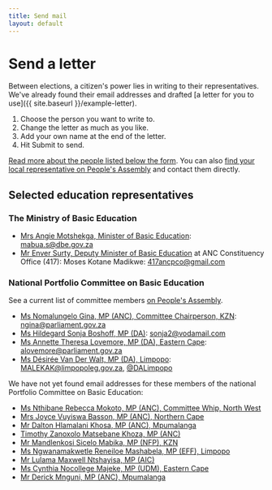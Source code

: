 ```yaml
---
title: Send mail
layout: default
---
```


# Send a letter

Between elections, a citizen's power lies in writing to their representatives. We've already found their email addresses and drafted [a letter for you to use]({{ site.baseurl }}/example-letter). 

1.	Choose the person you want to write to.
2.	Change the letter as much as you like.
3.	Add your own name at the end of the letter.
4.	Hit Submit to send. 

[Read more about the people listed below the form](#selected-education-representatives). You can also [find your local representative on People's Assembly](http://www.pa.org.za/search/location/) and contact them directly.

<script type="text/javascript" src="http://form.myjotform.com/jsform/43053071963553"></script>

## Selected education representatives

### The Ministry of Basic Education

*	[Mrs Angie Motshekga, Minister of Basic Education](http://www.pa.org.za/person/matsie-angelina-motshekga/): <mabua.s@dbe.gov.za>
*	[Mr Enver Surty, Deputy Minister of Basic Education](http://www.pa.org.za/person/mohamed-enver-surty/) at ANC Constituency Office (417): Moses Kotane Madikwe: <417ancpco@gmail.com>

### National Portfolio Committee on Basic Education

See a current list of committee members [on People's Assembly](http://www.pa.org.za/organisation/portfolio-committee-on-basic-education/).

*	[Ms Nomalungelo Gina, MP (ANC), Committee Chairperson, KZN](http://www.pa.org.za/person/nomalungelo-gina/): <ngina@parliament.gov.za>
*	[Ms Hildegard Sonja Boshoff, MP (DA)](http://www.pa.org.za/person/hildegard-sonja-boshoff/): <sonja2@vodamail.com>
*	[Ms Annette Theresa Lovemore, MP (DA), Eastern Cape](http://www.pa.org.za/person/annette-theresa-lovemore/): <alovemore@parliament.gov.za>
*	[Ms Désirée Van Der Walt, MP (DA), Limpopo](http://www.pa.org.za/person/d-van-der-walt/): <MALEKAK@limpopoleg.gov.za>, [@DALimpopo](http://twitter.com/DALimpopo)

We have not yet found email addresses for these members of the national Portfolio Committee on Basic Education:

*	[Ms Nthibane Rebecca Mokoto, MP (ANC), Committee Whip, North West](http://www.pa.org.za/person/nthibane-rebecca-mokoto/)
*	[Mrs Joyce Vuyiswa Basson, MP (ANC), Northern Cape](http://www.pa.org.za/person/joyce-vuyiswa-basson/)
*	[Mr Dalton Hlamalani Khosa, MP (ANC), Mpumalanga](http://www.pa.org.za/person/dalton-hlamalani-khosa/)
*	[Timothy Zanoxolo Matsebane Khoza, MP (ANC)](http://www.pa.org.za/person/timothy-zanoxolo-matsebane-khoza/)
*	[Mr Mandlenkosi Sicelo Mabika, MP (NFP), KZN](http://www.pa.org.za/person/mandlenkosi-sicelo-mabika/)
*	[Ms Ngwanamakwetle Reneiloe Mashabela, MP (EFF), Limpopo](http://www.pa.org.za/person/ngwanamakwetle-reneiloe-mashabela/)
*	[Mr Lulama Maxwell Ntshayisa, MP (AIC)](http://www.pa.org.za/person/lulama-maxwell-ntshayisa/)
*	[Ms Cynthia Nocollege Majeke, MP (UDM), Eastern Cape](http://www.pa.org.za/person/cynthia-nocollege-majeke/)
*	[Mr Derick Mnguni, MP (ANC), Mpumalanga](http://www.pa.org.za/person/derick-mnguni/)
